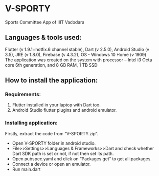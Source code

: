 # V-SPORTY

Sports Committee App of IIIT Vadodara

## Languages & tools used:

Flutter (v 1.9.1+hotfix.6 channel stable), Dart (v 2.5.0), Android Studio (v 3.5), JRE (v 1.8.0), Firebase (v 4.3.2), OS - Windows 10 Home (v 1909) <br/>
The application was created on the system with processor – Intel i3 Octa core 6th generation, and 8 GB RAM, 1 TB SSD <br/>

## How to install the application:

### Requirements:
1) Flutter installed in your laptop with Dart too. <br/>
2) Android Studio flutter plugins and android emulator. <br/>

### Installing application:
Firstly, extract the code from “V-SPORTY.zip”. <br/>
- Open V-SPORTY folder in android studio. 
- File>>Settings>>Languages & Frameworks>>Dart and check whether Dart SDK path is set or not, if not then set its path.
- Open pubspec.yaml and click on “Packages get” to get all packages.
- Connect a device or open an emulator.
- Run main.dart
